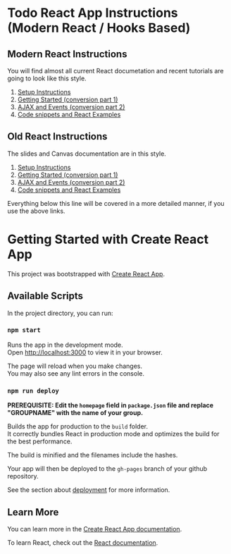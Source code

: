 # Todo React App Instructions (Modern React / Hooks Based)

## Modern React Instructions
You will find almost all current React documetation and recent tutorials are going to look like this style.

1. [Setup Instructions](./todo_documentation/todo_setup_instructions.md)
2. [Getting Started (conversion part 1)](./todo_documentation/todo_getting_started.md)
3. [AJAX and Events (conversion part 2)](./todo_documentation/todo_ajax_and_events.md)
4. [Code snippets and React Examples](./todo_documentation/todo_snippets.md)

## Old React Instructions
The slides and Canvas documentation are in this style.
1. [Setup Instructions](https://gist.github.com/britton-clapp/904cf0750aa214aaacb5ce73ba1fbeaa)
2. [Getting Started (conversion part 1)](https://gist.github.com/kraigh/b3258935d243c718577b0b38c8450da8)
3. [AJAX and Events (conversion part 2)](https://gist.github.com/kraigh/515d8b90625a289c7fac1b8f6a713464)
4. [Code snippets and React Examples](https://gist.github.com/kraigh/fb524c6db6cce065c2ba344724d3c993)


Everything below this line will be covered in a more detailed manner,
if you use the above links.

# Getting Started with Create React App

This project was bootstrapped with [Create React App](https://github.com/facebook/create-react-app).

## Available Scripts

In the project directory, you can run:

### `npm start`

Runs the app in the development mode.\
Open [http://localhost:3000](http://localhost:3000) to view it in your browser.

The page will reload when you make changes.\
You may also see any lint errors in the console.

### `npm run deploy`

**PREREQUISITE: Edit the `homepage` field in `package.json` file and replace "GROUPNAME" with the name of your group.**

Builds the app for production to the `build` folder.<br>
It correctly bundles React in production mode and optimizes the build for the best performance.

The build is minified and the filenames include the hashes.<br>

Your app will then be deployed to the `gh-pages` branch of your github repository.

See the section about [deployment](https://facebook.github.io/create-react-app/docs/deployment) for more information.

## Learn More

You can learn more in the [Create React App documentation](https://facebook.github.io/create-react-app/docs/getting-started).

To learn React, check out the [React documentation](https://reactjs.org/).